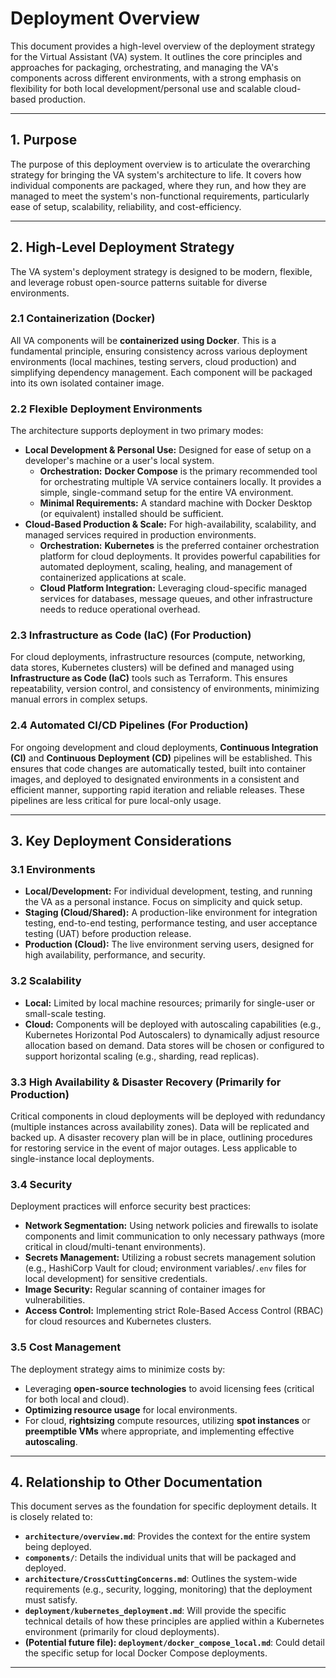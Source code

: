 # Deployment Overview

This document provides a high-level overview of the deployment strategy for the Virtual Assistant (VA) system. It outlines the core principles and approaches for packaging, orchestrating, and managing the VA's components across different environments, with a strong emphasis on flexibility for both local development/personal use and scalable cloud-based production.

---

## 1. Purpose

The purpose of this deployment overview is to articulate the overarching strategy for bringing the VA system's architecture to life. It covers how individual components are packaged, where they run, and how they are managed to meet the system's non-functional requirements, particularly ease of setup, scalability, reliability, and cost-efficiency.

---

## 2. High-Level Deployment Strategy

The VA system's deployment strategy is designed to be modern, flexible, and leverage robust open-source patterns suitable for diverse environments.

### 2.1 Containerization (Docker)
All VA components will be **containerized using Docker**. This is a fundamental principle, ensuring consistency across various deployment environments (local machines, testing servers, cloud production) and simplifying dependency management. Each component will be packaged into its own isolated container image.

### 2.2 Flexible Deployment Environments

The architecture supports deployment in two primary modes:

* **Local Development & Personal Use:** Designed for ease of setup on a developer's machine or a user's local system.
    * **Orchestration:** **Docker Compose** is the primary recommended tool for orchestrating multiple VA service containers locally. It provides a simple, single-command setup for the entire VA environment.
    * **Minimal Requirements:** A standard machine with Docker Desktop (or equivalent) installed should be sufficient.
* **Cloud-Based Production & Scale:** For high-availability, scalability, and managed services required in production environments.
    * **Orchestration:** **Kubernetes** is the preferred container orchestration platform for cloud deployments. It provides powerful capabilities for automated deployment, scaling, healing, and management of containerized applications at scale.
    * **Cloud Platform Integration:** Leveraging cloud-specific managed services for databases, message queues, and other infrastructure needs to reduce operational overhead.

### 2.3 Infrastructure as Code (IaC) (For Production)
For cloud deployments, infrastructure resources (compute, networking, data stores, Kubernetes clusters) will be defined and managed using **Infrastructure as Code (IaC)** tools such as Terraform. This ensures repeatability, version control, and consistency of environments, minimizing manual errors in complex setups.

### 2.4 Automated CI/CD Pipelines (For Production)
For ongoing development and cloud deployments, **Continuous Integration (CI)** and **Continuous Deployment (CD)** pipelines will be established. This ensures that code changes are automatically tested, built into container images, and deployed to designated environments in a consistent and efficient manner, supporting rapid iteration and reliable releases. These pipelines are less critical for pure local-only usage.

---

## 3. Key Deployment Considerations

### 3.1 Environments
* **Local/Development:** For individual development, testing, and running the VA as a personal instance. Focus on simplicity and quick setup.
* **Staging (Cloud/Shared):** A production-like environment for integration testing, end-to-end testing, performance testing, and user acceptance testing (UAT) before production release.
* **Production (Cloud):** The live environment serving users, designed for high availability, performance, and security.

### 3.2 Scalability
* **Local:** Limited by local machine resources; primarily for single-user or small-scale testing.
* **Cloud:** Components will be deployed with autoscaling capabilities (e.g., Kubernetes Horizontal Pod Autoscalers) to dynamically adjust resource allocation based on demand. Data stores will be chosen or configured to support horizontal scaling (e.g., sharding, read replicas).

### 3.3 High Availability & Disaster Recovery (Primarily for Production)
Critical components in cloud deployments will be deployed with redundancy (multiple instances across availability zones). Data will be replicated and backed up. A disaster recovery plan will be in place, outlining procedures for restoring service in the event of major outages. Less applicable to single-instance local deployments.

### 3.4 Security
Deployment practices will enforce security best practices:
* **Network Segmentation:** Using network policies and firewalls to isolate components and limit communication to only necessary pathways (more critical in cloud/multi-tenant environments).
* **Secrets Management:** Utilizing a robust secrets management solution (e.g., HashiCorp Vault for cloud; environment variables/`.env` files for local development) for sensitive credentials.
* **Image Security:** Regular scanning of container images for vulnerabilities.
* **Access Control:** Implementing strict Role-Based Access Control (RBAC) for cloud resources and Kubernetes clusters.

### 3.5 Cost Management
The deployment strategy aims to minimize costs by:
* Leveraging **open-source technologies** to avoid licensing fees (critical for both local and cloud).
* **Optimizing resource usage** for local environments.
* For cloud, **rightsizing** compute resources, utilizing **spot instances** or **preemptible VMs** where appropriate, and implementing effective **autoscaling**.

---

## 4. Relationship to Other Documentation

This document serves as the foundation for specific deployment details. It is closely related to:
* **`architecture/overview.md`**: Provides the context for the entire system being deployed.
* **`components/`**: Details the individual units that will be packaged and deployed.
* **`architecture/CrossCuttingConcerns.md`**: Outlines the system-wide requirements (e.g., security, logging, monitoring) that the deployment must satisfy.
* **`deployment/kubernetes_deployment.md`**: Will provide the specific technical details of how these principles are applied within a Kubernetes environment (primarily for cloud deployments).
* **(Potential future file): `deployment/docker_compose_local.md`**: Could detail the specific setup for local Docker Compose deployments.

---